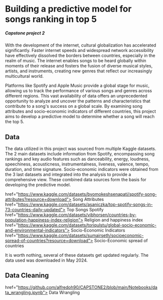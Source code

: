 # Building a predictive model for songs ranking in top 5
##### Capstone project 2
With the development of the internet, cultural globalization has accelerated significantly. Faster internet speeds and widespread network accessibility have effectively dissolved the borders between countries, especially in the realm of music. The internet enables songs to be heard globally within moments of their release and fosters the fusion of diverse musical styles, artists, and instruments, creating new genres that reflect our increasingly multicultural world.

Platforms like Spotify and Apple Music provide a global stage for music, allowing us to track the performance of various songs and genres across different regions. This vast availability of data offers an unprecedented opportunity to analyze and uncover the patterns and characteristics that contribute to a song's success on a global scale. By examining song attributes and socio-economic indicators of different countries, this project aims to develop a predictive model to determine whether a song will reach the top 5.

## Data
The data utilized in this project was sourced from multiple Kaggle datasets. The 2 main datasets include information from Spotify, encompassing song rankings and key audio features such as danceability, energy, loudness, speechiness, acousticness, instrumentalness, liveness, valence, tempo, duration, and time signature. Socio-economic indicators were obtained from the 3 last datasets and integrated into the analysis to provide a comprehensive view. These combined data sources form the basis for developing the predictive model.

<a> href="https://www.kaggle.com/datasets/byomokeshsenapati/spotify-song-attributes?resource=download"> Song Attributes</a>
<a> href="https://www.kaggle.com/datasets/asaniczka/top-spotify-songs-in-73-countries-daily-updated"> Top Songs Spotify </a>
<a> href="https://www.kaggle.com/datasets/vibhorsen/countries-by-population-happiness-index-religion"> Religion and happiness index<a>
<a> href="https://www.kaggle.com/datasets/toriqulstu/global-socio-economic-and-environmental-indicators"> Socio-Economic Indicators<a>
<a> href="https://www.kaggle.com/datasets/sumairseth/socioeconomic-spread-of-countries?resource=download"> Socio-Economic spread of countries <a>

It is worth nothing, several of these datasets get updated regularly. The data used was downloaded in May 2024.

## Data Cleaning

<a> href="https://github.com/alfredoh90/CAPSTONE2/blob/main/Notebooks/data_wrangling.ipynb"> Data Wrangling </a>
